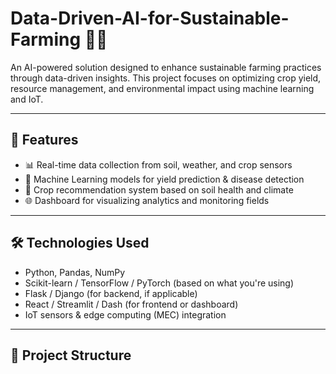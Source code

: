 # Data-Driven-AI-for-Sustainable-Farming 🌱🤖

An AI-powered solution designed to enhance sustainable farming practices through data-driven insights. This project focuses on optimizing crop yield, resource management, and environmental impact using machine learning and IoT.

---

## 🚀 Features

- 📊 Real-time data collection from soil, weather, and crop sensors
- 🧠 Machine Learning models for yield prediction & disease detection
- 🌾 Crop recommendation system based on soil health and climate
- 🌐 Dashboard for visualizing analytics and monitoring fields

---

## 🛠️ Technologies Used

- Python, Pandas, NumPy
- Scikit-learn / TensorFlow / PyTorch (based on what you're using)
- Flask / Django (for backend, if applicable)
- React / Streamlit / Dash (for frontend or dashboard)
- IoT sensors & edge computing (MEC) integration

---

## 📁 Project Structure

